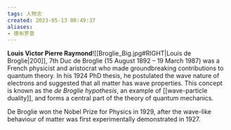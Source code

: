 ```yaml
---
tags: 人物志
created: 2023-05-13 00:49:37
aliases:
- 德布罗意
---
```


**Louis Victor Pierre Raymond**![[Broglie_Big.jpg#RIGHT|Louis de Broglie|200]], 7th Duc de Broglie (15 August 1892 – 19 March 1987) was a French physicist and aristocrat who made groundbreaking contributions to quantum theory. In his 1924 PhD thesis, he postulated the wave nature of electrons and suggested that all matter has wave properties. This concept is known as the *de Broglie hypothesis*, an example of [[wave-particle duality]], and forms a central part of the theory of quantum mechanics.

De Broglie won the Nobel Prize for Physics in 1929, after the wave-like behaviour of matter was first experimentally demonstrated in 1927.